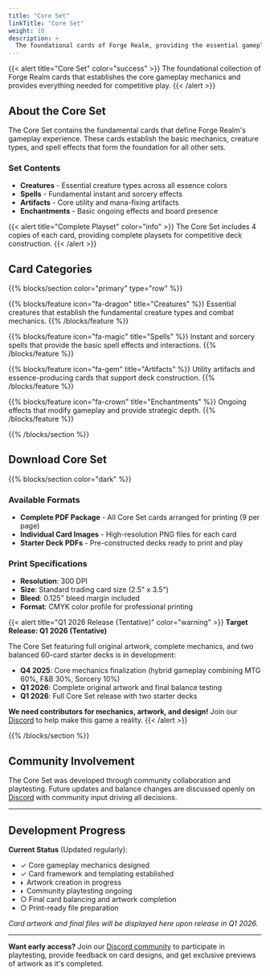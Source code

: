 ```yaml
---
title: "Core Set"
linkTitle: "Core Set"
weight: 10
description: >
  The foundational cards of Forge Realm, providing the essential gameplay experience.
---
```


{{< alert title="Core Set" color="success" >}}
The foundational collection of Forge Realm cards that establishes the core gameplay mechanics and provides everything needed for competitive play.
{{< /alert >}}

## About the Core Set

The Core Set contains the fundamental cards that define Forge Realm's gameplay experience. These cards establish the basic mechanics, creature types, and spell effects that form the foundation for all other sets.

### Set Contents

- **Creatures** - Essential creature types across all essence colors
- **Spells** - Fundamental instant and sorcery effects
- **Artifacts** - Core utility and mana-fixing artifacts
- **Enchantments** - Basic ongoing effects and board presence

{{< alert title="Complete Playset" color="info" >}}
The Core Set includes 4 copies of each card, providing complete playsets for competitive deck construction.
{{< /alert >}}

## Card Categories

{{% blocks/section color="primary" type="row" %}}

{{% blocks/feature icon="fa-dragon" title="Creatures" %}}
Essential creatures that establish the fundamental creature types and combat mechanics.
{{% /blocks/feature %}}

{{% blocks/feature icon="fa-magic" title="Spells" %}}
Instant and sorcery spells that provide the basic spell effects and interactions.
{{% /blocks/feature %}}

{{% blocks/feature icon="fa-gem" title="Artifacts" %}}
Utility artifacts and essence-producing cards that support deck construction.
{{% /blocks/feature %}}

{{% blocks/feature icon="fa-crown" title="Enchantments" %}}
Ongoing effects that modify gameplay and provide strategic depth.
{{% /blocks/feature %}}

{{% /blocks/section %}}

## Download Core Set

{{% blocks/section color="dark" %}}

### Available Formats

- **Complete PDF Package** - All Core Set cards arranged for printing (9 per page)
- **Individual Card Images** - High-resolution PNG files for each card
- **Starter Deck PDFs** - Pre-constructed decks ready to print and play

### Print Specifications

- **Resolution**: 300 DPI
- **Size**: Standard trading card size (2.5" x 3.5")
- **Bleed**: 0.125" bleed margin included
- **Format**: CMYK color profile for professional printing

{{< alert title="Q1 2026 Release (Tentative)" color="warning" >}}
**Target Release: Q1 2026 (Tentative)**

The Core Set featuring full original artwork, complete mechanics, and two balanced 60-card starter decks is in development:

- **Q4 2025**: Core mechanics finalization (hybrid gameplay combining MTG 60%, F&B 30%, Sorcery 10%)
- **Q1 2026**: Complete original artwork and final balance testing
- **Q1 2026**: Full Core Set release with two starter decks

**We need contributors for mechanics, artwork, and design!** Join our [Discord](https://discord.gg/KQTY8DfY) to help make this game a reality.
{{< /alert >}}

{{% /blocks/section %}}

## Community Involvement

The Core Set was developed through community collaboration and playtesting. Future updates and balance changes are discussed openly on [Discord](https://discord.gg/KQTY8DfY) with community input driving all decisions.

---

## Development Progress

**Current Status** (Updated regularly):

- ✓ Core gameplay mechanics designed
- ✓ Card framework and templating established  
- ◐ Artwork creation in progress
- ◐ Community playtesting ongoing
- ○ Final card balancing and artwork completion
- ○ Print-ready file preparation

*Card artwork and final files will be displayed here upon release in Q1 2026.*

---

**Want early access?** Join our [Discord community](https://discord.gg/KQTY8DfY) to participate in playtesting, provide feedback on card designs, and get exclusive previews of artwork as it's completed.
